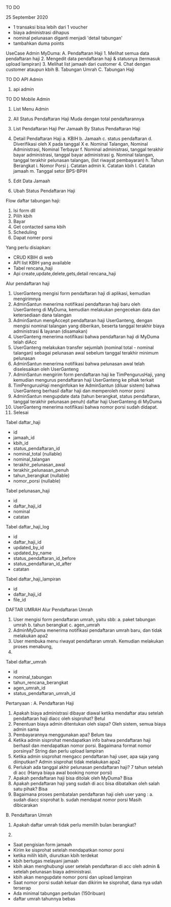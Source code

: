 TO DO

25 September 2020

-   1 transaksi bisa lebih dari 1 voucher
-   biaya administrasi dihapus
-   nominal pelunasan diganti menjadi 'detail tabungan'
-   tambahkan duma points

UseCase Admin MyDuma:
A. Pendaftaran Haji 1. Melihat semua data pendaftaran haji 2. Mengedit data pendaftaran haji & statusnya (termasuk upload lampiran) 3. Melihat list jamaah dari customer 4. Chat dengan customer ataupun kbih
B. Tabungan Umrah
C. Tabungan Haji

TO DO API Admin

1. api admin

TO DO Mobile Admin

1. List Menu Admin
2. All Status Pendaftaran Haji Muda dengan total pendaftarannya
3. List Pendaftaran Haji Per Jamaah By Status Pendaftaran Haji
4. Detail Pendaftaran Haji
   a. KBIH
   b. Jamaah
   c. status pendaftaran
   d. Diverifikasi oleh X pada tanggal X
   e. Nominal Talangan, Nominal Administrasi, Nominal Terbayar
   f. Nominal administrasi, tanggal terakhir bayar administrasi, tanggal bayar administrasi
   g. Nominal talangan, tanggal terakhir pelunasan talangan, (list riwayat pembayaran)
   h. Tahun Berangkat
   i. Nomor Porsi
   j. Catatan admin
   k. Catatan kbih
   l. Catatan jamaah
   m. Tanggal setor BPS-BPIH

5. Edit Data Jamaah
6. Ubah Status Pendaftaran Haji

Flow daftar tabungan haji:

1. Isi form dll
2. Pilih kbih
3. Bayar
4. Get contacted sama kbih
5. Scheduling
6. Dapat nomer porsi

Yang perlu disiapkan:

-   CRUD KBIH di web
-   API list KBIH yang available
-   Tabel rencana_haji
-   Api create,update,delete,gets,detail rencana_haji

Alur pendaftaran haji

1. UserGanteng mengisi form pendaftaran haji di aplikasi, kemudian mengirimnya
2. AdminSantun menerima notifikasi pendaftaran haji baru oleh UserGanteng di MyDuma, kemudian melakukan pengecekan data dan ketersediaan dana talangan
3. AdminSantun mengAccept pendaftaran haji UserGanteng, dengan mengisi nominal talangan yang diberikan, beserta tanggal terakhir biaya administrasi & layanan (disamakan)
4. UserGanteng menerima notifikasi bahwa pendaftaran haji di MyDuma telah diAcc
5. UserGanteng melakukan transfer sejumlah (nominal total - nominal talangan) sebagai pelunasan awal sebelum tanggal terakhir minimum pelunasan
6. AdminSantun menerima notifikasi bahwa pelunasan awal telah diselesaikan oleh UserGanteng
7. AdminSantun mengirim form pendaftaran haji ke TimPengurusHaji, yang kemudian mengurus pendaftaran haji UserGanteng ke pihak terkait
8. TimPengurusHaji menginfokan ke AdminSantun (diluar sistem) bahwa UserGanteng berhasil daftar haji dan memperoleh nomor porsi
9. AdminSantun mengupdate data (tahun berangkat, status pendaftaran, tanggal terakhir pelunasan penuh) daftar haji UserGanteng di MyDuma
10. UserGanteng menerima notifikasi bahwa nomor porsi sudah didapat.
11. Selesai

Tabel daftar_haji

-   id
-   jamaah_id
-   kbih_id
-   status_pendaftaran_id
-   nominal_total (nullable)
-   nominal_talangan
-   terakhir_pelunasan_awal
-   terakhir_pelunasan_penuh
-   tahun_berangkat (nullable)
-   nomor_porsi (nullable)

Tabel pelunasan_haji

-   id
-   daftar_haji_id
-   nominal
-   catatan

Tabel daftar_haji_log

-   id
-   daftar_haji_id
-   updated_by_id
-   updated_by_name
-   status_pendaftaran_id_before
-   status_pendaftaran_id_after
-   catatan

Tabel daftar_haji_lampiran

-   id
-   daftar_haji_id
-   file_id

DAFTAR UMRAH
Alur Pendaftaran Umrah

1. User mengisi form pendaftaran umrah, yaitu sbb:
   a. paket tabungan umrah
   b. tahun berangkat
   c. agen_umrah
2. AdminMyDuma menerima notifikasi pendaftaran umrah baru, dan tidak melakukan apa2
3. User membuka menu riwayat pendaftaran umrah. Kemudian melakukan proses menabung,
4.

Tabel daftar_umrah

-   id
-   nominal_tabungan
-   tahun_rencana_berangkat
-   agen_umrah_id
-   status_pendaftaran_umrah_id

Pertanyaan :
A. Pendaftaran Haji

1. Apakah biaya administrasi dibayar diawal ketika mendaftar atau setelah pendaftaran haji diacc oleh sisprohat?
   Betul
2. Penentuan biaya admin ditentukan oleh siapa?
   Oleh sistem, semua biaya admin sama
3. Pembayarannya menggunakan apa?
   Belum tau
4. Ketika admin sisprohat mendapatkan info bahwa pendaftaran haji berhasil dan mendapatkan nomor porsi.
   Bagaimana format nomor porsinya?
   String dan perlu upload lampiran
5. Ketika admin sisprohat mengacc pendaftaran haji user, apa saja yang diinputkan?
   Admin sisprohat tidak melakukan apa2
6. Perlukah ada tanggal akhir pelunasan pendaftaran haji?
   7 tahun setelah di acc (Hanya biaya awal booking nomor porsi)
7. Apakah pendaftaran haji bisa ditolak oleh MyDuma?
   Bisa
8. Apakah pendaftaran haji yang sudah di acc bisa dibatalkan oleh salah satu pihak?
   Bisa
9. Bagaimana proses pembatalan pendaftaran haji oleh user yang :
   a. sudah diacc sisprohat
   b. sudah mendapat nomor porsi
   Masih dibicarakan

B. Pendaftaran Umrah

1. Apakah daftar umrah tidak perlu memilih bulan berangkat?

2.

-   Saat pengisian form jamaah
-   Kirim ke sisprohat setelah mendapatkan nomor porsi
-   ketika milih kbih, diurutkan kbih terdekat
-   kbih bertugas melayani jamaah
-   kbih akan menghubungi user setelah pendaftaran di acc oleh admin & setelah pelunasan biaya administrasi.
-   kbih akan mengupdate nomor porsi dan upload lampiran
-   Saat nomor porsi sudah keluar dan dikirim ke sisprohat, dana nya udah terserap
-   Ada minimal tabungan perbulan (150ribuan)
-   daftar umrah tahunnya bebas
